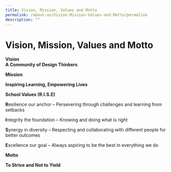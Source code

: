 ```yaml
---
title: Vision, Mission, Values and Motto
permalink: /about-us/Vision-Mission-Values-and-Motto/permalink
description: ""
---
```

Vision, Mission, Values and Motto
=================================

**Vision**  
**A Community of Design Thinkers**

**Mission**

**Inspiring Learning, Empowering Lives**

**School Values (R.I.S.E)**

**R**esilience our anchor – Persevering through challenges and learning from setbacks

**I**ntegrity the foundation – Knowing and doing what is right

**S**ynergy in diversity – Respecting and collaborating with different people for better outcomes

**E**xcellence our goal – Always aspiring to be the best in everything we do

**Motto**

**To Strive and Not to Yield**
